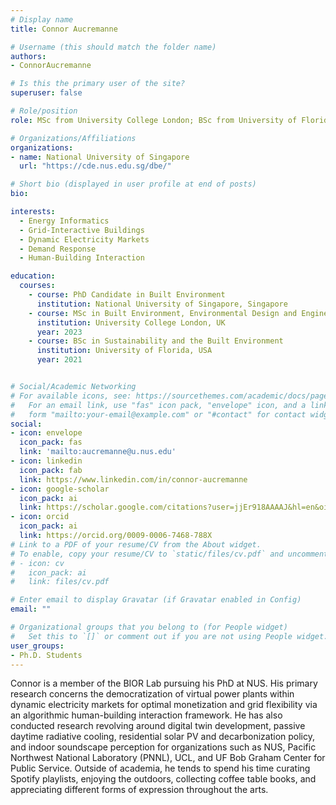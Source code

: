 ```yaml
---
# Display name
title: Connor Aucremanne

# Username (this should match the folder name)
authors:
- ConnorAucremanne

# Is this the primary user of the site?
superuser: false

# Role/position
role: MSc from University College London; BSc from University of Florida

# Organizations/Affiliations
organizations:
- name: National University of Singapore
  url: "https://cde.nus.edu.sg/dbe/"

# Short bio (displayed in user profile at end of posts)
bio:

interests:
  - Energy Informatics
  - Grid-Interactive Buildings
  - Dynamic Electricity Markets
  - Demand Response
  - Human-Building Interaction

education:
  courses:
    - course: PhD Candidate in Built Environment
      institution: National University of Singapore, Singapore
    - course: MSc in Built Environment, Environmental Design and Engineering
      institution: University College London, UK
      year: 2023
    - course: BSc in Sustainability and the Built Environment
      institution: University of Florida, USA
      year: 2021


# Social/Academic Networking
# For available icons, see: https://sourcethemes.com/academic/docs/page-builder/#icons
#   For an email link, use "fas" icon pack, "envelope" icon, and a link in the
#   form "mailto:your-email@example.com" or "#contact" for contact widget.
social:
- icon: envelope
  icon_pack: fas
  link: 'mailto:aucremanne@u.nus.edu'
- icon: linkedin
  icon_pack: fab
  link: https://www.linkedin.com/in/connor-aucremanne
- icon: google-scholar
  icon_pack: ai
  link: https://scholar.google.com/citations?user=jjEr918AAAAJ&hl=en&oi=ao
- icon: orcid
  icon_pack: ai
  link: https://orcid.org/0009-0006-7468-788X
# Link to a PDF of your resume/CV from the About widget.
# To enable, copy your resume/CV to `static/files/cv.pdf` and uncomment the lines below.
# - icon: cv
#   icon_pack: ai
#   link: files/cv.pdf

# Enter email to display Gravatar (if Gravatar enabled in Config)
email: ""

# Organizational groups that you belong to (for People widget)
#   Set this to `[]` or comment out if you are not using People widget.
user_groups:
- Ph.D. Students
---
```

Connor is a member of the BIOR Lab pursuing his PhD at NUS. His primary research concerns the democratization of virtual power plants within dynamic electricity markets for optimal monetization and grid flexibility via an algorithmic human-building interaction framework. He has also conducted research revolving around digital twin development, passive daytime radiative cooling, residential solar PV and decarbonization policy, and indoor soundscape perception for organizations such as NUS, Pacific Northwest National Laboratory (PNNL), UCL, and UF Bob Graham Center for Public Service. Outside of academia, he tends to spend his time curating Spotify playlists, enjoying the outdoors, collecting coffee table books, and appreciating different forms of expression throughout the arts.